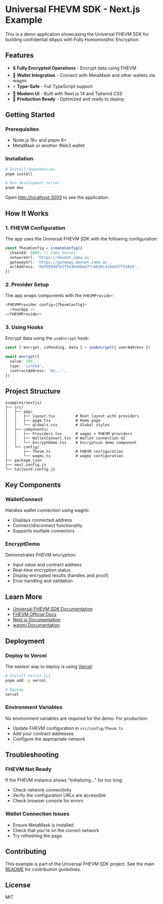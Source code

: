 # Universal FHEVM SDK - Next.js Example

This is a demo application showcasing the Universal FHEVM SDK for building confidential dApps with Fully Homomorphic Encryption.

## Features

- 🔒 **Fully Encrypted Operations** - Encrypt data using FHEVM
- 💼 **Wallet Integration** - Connect with MetaMask and other wallets via wagmi
- ⚡ **Type-Safe** - Full TypeScript support
- 🎨 **Modern UI** - Built with Next.js 14 and Tailwind CSS
- 🚀 **Production Ready** - Optimized and ready to deploy

## Getting Started

### Prerequisites

- Node.js 18+ and pnpm 8+
- MetaMask or another Web3 wallet

### Installation

```bash
# Install dependencies
pnpm install

# Run development server
pnpm dev
```

Open [http://localhost:3000](http://localhost:3000) to see the application.

## How It Works

### 1. FHEVM Configuration

The app uses the Universal FHEVM SDK with the following configuration:

```typescript
const fhevmConfig = createConfig({
  chainId: 8009, // Zama Devnet
  networkUrl: 'https://devnet.zama.ai',
  gatewayUrl: 'https://gateway.devnet.zama.ai',
  aclAddress: '0xFEE8407e2f5e3Ee68ad77cAE98c434e637f516e5',
})
```

### 2. Provider Setup

The app wraps components with the `FHEVMProvider`:

```typescript
<FHEVMProvider config={fhevmConfig}>
  <YourApp />
</FHEVMProvider>
```

### 3. Using Hooks

Encrypt data using the `useEncrypt` hook:

```typescript
const { encrypt, isPending, data } = useEncrypt({ userAddress })

await encrypt({
  value: 100,
  type: 'uint64',
  contractAddress: '0x...',
})
```

## Project Structure

```
examples/nextjs/
├── src/
│   ├── app/
│   │   ├── layout.tsx         # Root layout with providers
│   │   ├── page.tsx           # Home page
│   │   └── globals.css        # Global styles
│   ├── components/
│   │   ├── Providers.tsx      # wagmi + FHEVM providers
│   │   ├── WalletConnect.tsx  # Wallet connection UI
│   │   └── EncryptDemo.tsx    # Encryption demo component
│   └── config/
│       ├── fhevm.ts           # FHEVM configuration
│       └── wagmi.ts           # wagmi configuration
├── package.json
├── next.config.js
└── tailwind.config.js
```

## Key Components

### WalletConnect

Handles wallet connection using wagmi:
- Displays connected address
- Connect/disconnect functionality
- Supports multiple connectors

### EncryptDemo

Demonstrates FHEVM encryption:
- Input value and contract address
- Real-time encryption status
- Display encrypted results (handles and proof)
- Error handling and validation

## Learn More

- [Universal FHEVM SDK Documentation](../../README.md)
- [FHEVM Official Docs](https://docs.zama.ai/fhevm)
- [Next.js Documentation](https://nextjs.org/docs)
- [wagmi Documentation](https://wagmi.sh)

## Deployment

### Deploy to Vercel

The easiest way to deploy is using [Vercel](https://vercel.com):

```bash
# Install Vercel CLI
pnpm add -g vercel

# Deploy
vercel
```

### Environment Variables

No environment variables are required for the demo. For production:

- Update FHEVM configuration in `src/config/fhevm.ts`
- Add your contract addresses
- Configure the appropriate network

## Troubleshooting

### FHEVM Not Ready

If the FHEVM instance shows "Initializing..." for too long:
- Check network connectivity
- Verify the configuration URLs are accessible
- Check browser console for errors

### Wallet Connection Issues

- Ensure MetaMask is installed
- Check that you're on the correct network
- Try refreshing the page

## Contributing

This example is part of the Universal FHEVM SDK project. See the main [README](../../README.md) for contribution guidelines.

## License

MIT
